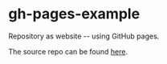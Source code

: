 # gh-pages-example
Repository as website -- using GitHub pages.

The source repo can be found 
[here](https://github.com/Scavetta/gh-pages-example).

